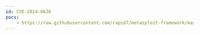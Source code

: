 ```yaml
---
id: CVE-2014-8636
pocs:
    - https://raw.githubusercontent.com/rapid7/metasploit-framework/master/modules/exploits/multi/browser/firefox_proxy_prototype.rb
---
```

